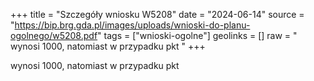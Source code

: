 +++
title = "Szczegóły wniosku W5208"
date = "2024-06-14"
source = "https://bip.brg.gda.pl/images/uploads/wnioski-do-planu-ogolnego/w5208.pdf"
tags = ["wnioski-ogolne"]
geolinks = []
raw = " wynosi 1000, natomiast w przypadku pkt "
+++

 wynosi 1000, natomiast w przypadku pkt 


